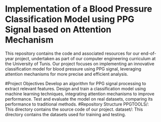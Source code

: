# Implementation of a Blood Pressure Classification Model using PPG Signal based on Attention Mechanism
This repository contains the code and associated resources for our end-of-year project, undertaken as part of our computer engineering curriculum at the University of Tunis. Our project focuses on implementing an innovative classification model for blood pressure using PPG signal, leveraging attention mechanisms for more precise and efficient analysis.

#Project Objectives
Develop an algorithm for PPG signal processing to extract relevant features.
Design and train a classification model using machine learning techniques, integrating attention mechanisms to improve performance.
Test and evaluate the model on real datasets, comparing its performance to traditional methods.
#Repository Structure
PPGTOOLS/: This directory contains the source code of our project.
dataset/: This directory contains the datasets used for training and testing.
